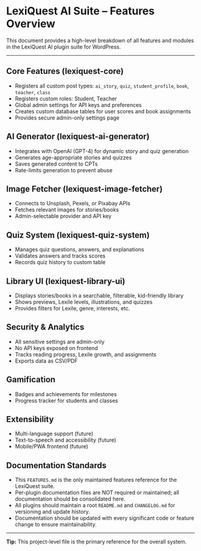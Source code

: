 # LexiQuest AI Suite – Features Overview

This document provides a high-level breakdown of all features and modules in the LexiQuest AI plugin suite for WordPress.

---

## Core Features (lexiquest-core)
- Registers all custom post types: `ai_story`, `quiz`, `student_profile`, `book`, `teacher`, `class`
- Registers custom roles: Student, Teacher
- Global admin settings for API keys and preferences
- Creates custom database tables for user scores and book assignments
- Provides secure admin-only settings page

## AI Generator (lexiquest-ai-generator)
- Integrates with OpenAI (GPT-4) for dynamic story and quiz generation
- Generates age-appropriate stories and quizzes
- Saves generated content to CPTs
- Rate-limits generation to prevent abuse

## Image Fetcher (lexiquest-image-fetcher)
- Connects to Unsplash, Pexels, or Pixabay APIs
- Fetches relevant images for stories/books
- Admin-selectable provider and API key

## Quiz System (lexiquest-quiz-system)
- Manages quiz questions, answers, and explanations
- Validates answers and tracks scores
- Records quiz history to custom table

## Library UI (lexiquest-library-ui)
- Displays stories/books in a searchable, filterable, kid-friendly library
- Shows previews, Lexile levels, illustrations, and quizzes
- Provides filters for Lexile, genre, interests, etc.

## Security & Analytics
- All sensitive settings are admin-only
- No API keys exposed on frontend
- Tracks reading progress, Lexile growth, and assignments
- Exports data as CSV/PDF

## Gamification
- Badges and achievements for milestones
- Progress tracker for students and classes

## Extensibility
- Multi-language support (future)
- Text-to-speech and accessibility (future)
- Mobile/PWA frontend (future)

## Documentation Standards
- This `FEATURES.md` is the only maintained features reference for the LexiQuest suite.
- Per-plugin documentation files are NOT required or maintained; all documentation should be consolidated here.
- All plugins should maintain a root `README.md` and `CHANGELOG.md` for versioning and update history.
- Documentation should be updated with every significant code or feature change to ensure maintainability.

---

**Tip:** This project-level file is the primary reference for the overall system.
